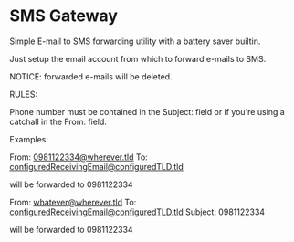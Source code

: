 # SMS Gateway

Simple E-mail to SMS forwarding utility with a battery saver builtin.

Just setup the email account from which to forward e-mails to SMS.

NOTICE: forwarded e-mails will be deleted.

RULES:

Phone number must be contained in the Subject: field or if you're using a catchall in the From: field.

Examples:

From: 0981122334@wherever.tld
To: configuredReceivingEmail@configuredTLD.tld

will be forwarded to 0981122334

From: whatever@wherever.tld
To: configuredReceivingEmail@configuredTLD.tld
Subject: 0981122334

will be forwarded to 0981122334
